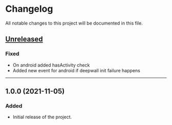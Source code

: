 # Changelog
All notable changes to this project will be documented in this file.

## [Unreleased](https://github.com/Teknasyon-Teknoloji/deepwallkis-react-native-sdk/compare/1.0.0...main)
### Fixed
- On android added hasActivity check
- Added new event for android if deepwall init failure happens


---


## 1.0.0 (2021-11-05)
### Added
- Initial release of the project.
